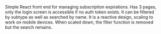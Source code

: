 Simple React front end for managing subscription expirations.  Has 3 pages, only the login screen is accessible if no auth token exists.  It can be filtered by subtype as well as searched by name.  It is a reactive design, scaling to work on mobile devices.  When scaled down, the filter function is removed but the search remains.
